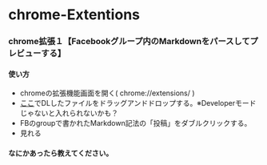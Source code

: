 chrome-Extentions
=========


### chrome拡張１【Facebookグループ内のMarkdownをパースしてプレビューする】
#### 使い方
* chromeの拡張機能画面を開く( chrome://extensions/ )
* [ここ](https://s3-ap-northeast-1.amazonaws.com/unimal.tools/FBgroupMd0.2.crx)でDLしたファイルをドラッグアンドドロップする。※Developerモードじゃないと入れられないかも？
* FBのgroupで書かれたMarkdown記法の「投稿」をダブルクリックする。
* 見れる



#### なにかあったら教えてください。
